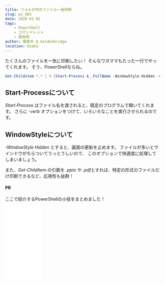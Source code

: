 ```yaml
---
title: フォルダ内のファイル一括印刷
slug: ps_005
date: 2020-01-01
tags: 
    - PowerShell
    - コマンドレット
    - 使用例
author: 電氣羊 @ Goldenbridge
location: Osaka
---
```


たくさんのファイルを一気に印刷したい！
そんなワガママもたった一行でやってくれます。
そう、PowerShellならね。

```powershell
Get-Childitem *.* | % {Start-Process $_.FullName -WindowStyle Hidden -verb print}
```

## Start-Processについて
*Start-Process* はファイル名を渡されると、既定のプログラムで開いてくれます。
さらに *-verb* オプションをつけて、いろいろなことを実行させられるのです。

## WindowStyleについて
*-WindowStyle Hidden* とすると、画面の更新を止めます。
ファイルが多いとウインドウがちらついてうっとうしいので、
このオプションで快適度に処理してしまいましょう。

また、*Get-ChildItem* の引数を *.pptx* や *.pdf*とすれば、特定の形式のファイルだけ印刷できるなど、応用性も抜群！

#### PR
ここで紹介するPowerShellの小技をまとめました！

<iframe style="width:120px;height:240px;" marginwidth="0" marginheight="0" scrolling="no" frameborder="0" src="[https://rcm-fe.amazon-adsystem.com/e/cm?ref=qf_sp_asin_til&t=goldenbridg09-22&m=amazon&o=9&p=8&l=as1&IS1=1&detail=1&asins=B082VRMNXV&linkId=d9c2c28aa385330077060ee44bad340d&bc1=ffffff&lt1=_top&fc1=333333&lc1=0066c0&bg1=ffffff&f=ifr](https://rcm-fe.amazon-adsystem.com/e/cm?ref=qf_sp_asin_til&t=goldenbridg09-22&m=amazon&o=9&p=8&l=as1&IS1=1&detail=1&asins=B082VRMNXV&linkId=d9c2c28aa385330077060ee44bad340d&bc1=ffffff&lt1=_top&fc1=333333&lc1=0066c0&bg1=ffffff&f=ifr)">
</iframe>

<link-to></link-to>